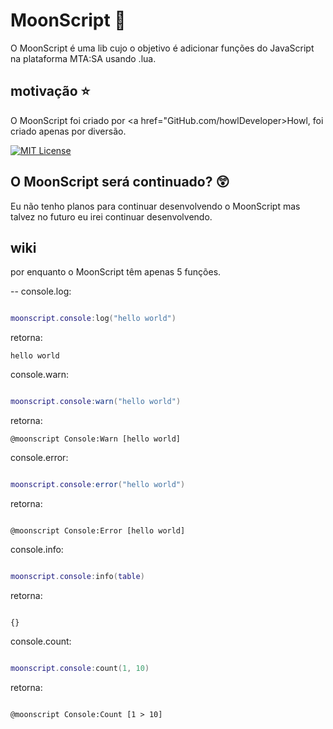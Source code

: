 # MoonScript 🌙 

O MoonScript é uma lib cujo o objetivo é adicionar funções do JavaScript na plataforma MTA:SA usando .lua.

## motivação ⭐️ 

O MoonScript foi criado por <a href="GitHub.com/howlDeveloper>Howl</a>, foi criado apenas por diversão.

[![MIT License](https://img.shields.io/badge/License-MIT-green.svg)](https://choosealicense.com/licenses/mit/)

## O MoonScript será continuado? 😲

Eu não tenho planos para continuar desenvolvendo o MoonScript mas talvez no futuro eu irei continuar desenvolvendo.

## wiki

por enquanto o MoonScript têm apenas 5 funções.

-- console.log:

```lua

moonscript.console:log("hello world")

```

retorna:

```
hello world
```

console.warn:

```lua

moonscript.console:warn("hello world")

```

retorna:

```
@moonscript Console:Warn [hello world]

```

console.error:

```lua

moonscript.console:error("hello world")

```

retorna: 

```

@moonscript Console:Error [hello world]

```

console.info:

```lua

moonscript.console:info(table)

```

retorna:

```

{}

```

console.count:

```lua

moonscript.console:count(1, 10)

```

retorna:

```

@moonscript Console:Count [1 > 10]

```

